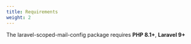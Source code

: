 ```yaml
---
title: Requirements
weight: 2
---
```


The laravel-scoped-mail-config package requires **PHP 8.1+**, **Laravel 9+**
